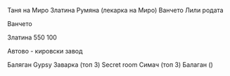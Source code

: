 Таня на Миро
Златина
Румяна (лекарка на Миро)
Ванчето
Лили родата 



Ванчето

Златина
550
100

Автово - кировски завод


 Баляган
 Gypsy
 Заварка (топ 3)
 Secret room 
 Симач (топ 3)
 Балаган ()
